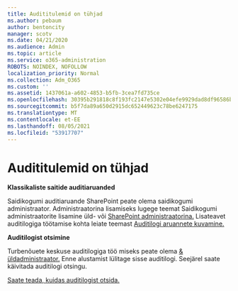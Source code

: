 ```yaml
---
title: Audititulemid on tühjad
ms.author: pebaum
author: bentoncity
manager: scotv
ms.date: 04/21/2020
ms.audience: Admin
ms.topic: article
ms.service: o365-administration
ROBOTS: NOINDEX, NOFOLLOW
localization_priority: Normal
ms.collection: Adm_O365
ms.custom: ''
ms.assetid: 1437061a-a602-4853-b5fb-3cea7fd735ce
ms.openlocfilehash: 30395b291818c8f193fc2147e5302e04efe9929dad8df96586be1c3e75bd35aa
ms.sourcegitcommit: b5f7da89a650d2915dc652449623c78be6247175
ms.translationtype: MT
ms.contentlocale: et-EE
ms.lasthandoff: 08/05/2021
ms.locfileid: "53917707"
---
```

# <a name="auditing-results-are-blank"></a>Audititulemid on tühjad

 **Klassikaliste saitide auditiaruanded**
  
Saidikogumi auditiaruande SharePoint peate olema saidikogumi administraator. Administraatorina lisamiseks lugege teemat Saidikogumi administraatorite lisamine üld- või [SharePoint administraatorina.](https://go.microsoft.com/fwlink/?linkid=869390) Lisateavet auditilogiga töötamise kohta leiate teemast [Auditilogi aruannete kuvamine.](https://go.microsoft.com/fwlink/?linkid=395237) 
  
 **Auditilogist otsimine**
  
Turbenõuete keskuse auditilogiga töö miseks peate olema [ &amp; üldadministraator.](https://protection.office.com) Enne alustamist lülitage sisse auditilogi. Seejärel saate käivitada auditilogi otsingu. 
  
[Saate teada, kuidas auditilogist otsida.](https://go.microsoft.com/fwlink/?linkid=708432)
  

